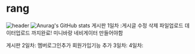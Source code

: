# rang
![header](https://capsule-render.vercel.app/api?type=venom)
![Anurag's GitHub stats](https://github-readme-stats.vercel.app/api?username=사용자ID&show_icons=true&theme=radical)
게시판 1일차 :게시글 수정 삭제 파일업로드 데이터업로드 까지완료!
미니바랑 네비게이터 만들어야함 

게시판 2일차: 멤버로그인추가 회원가입기능 추가
3일차: 
4일차: 
